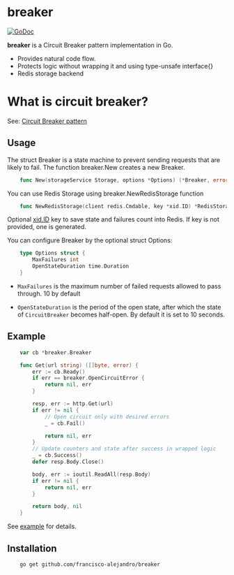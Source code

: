 # breaker

[![GoDoc](https://godoc.org/github.com/mercari/go-circuitbreaker?status.svg)](https://godoc.org/github.com/francisco-alejandro/breaker)

**breaker** is a Circuit Breaker pattern implementation in Go.

- Provides natural code flow.
- Protects logic without wrapping it and using type-unsafe interface{}
- Redis storage backend

# What is circuit breaker?

See: [Circuit Breaker pattern](https://martinfowler.com/bliki/CircuitBreaker.html)


## Usage
The struct Breaker is a state machine to prevent sending requests that are likely to fail. The function breaker.New creates a new Breaker.
```go
    func New(storageService Storage, options *Options) (*Breaker, error)
```

You can use Redis Storage using breaker.NewRedisStorage function
```go
    func NewRedisStorage(client redis.Cmdable, key *xid.ID) *RedisStorage
```

Optional [xid.ID](https://github.com/rs/xid) key to save state and failures count into Redis. If key is not provided, one is generated.


You can configure Breaker by the optional struct Options:

```go
    type Options struct {
        MaxFailures int
        OpenStateDuration time.Duration
    }
```

- `MaxFailures` is the maximum number of failed requests allowed to pass through. 10 by default

- `OpenStateDuration` is the period of the open state, after which the state of `CircuitBreaker` becomes half-open. By default it is set to 10 seconds.


## Example
```go
    var cb *breaker.Breaker

    func Get(url string) ([]byte, error) {
        err := cb.Ready()
        if err == breaker.OpenCircuitError {
            return nil, err
        }

        resp, err := http.Get(url)
        if err != nil {
            // Open circuit only with desired errors
            _ = cb.Fail()

            return nil, err
        }
        // Update counters and state after success in wrapped logic
        _ = cb.Success()
        defer resp.Body.Close()

        body, err := ioutil.ReadAll(resp.Body)
        if err != nil {
            return nil, err
        }

        return body, nil
    }
```

See [example](https://github.com/francisco-alejandro/breaker/blob/main/example) for details.

## Installation

```bash
    go get github.com/francisco-alejandro/breaker
```